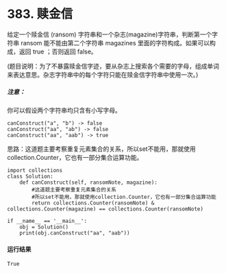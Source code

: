 # 383. 赎金信
给定一个赎金信 (ransom) 字符串和一个杂志(magazine)字符串，判断第一个字符串 ransom 能不能由第二个字符串 magazines 里面的字符构成。如果可以构成，返回 true ；否则返回 false。

(题目说明：为了不暴露赎金信字迹，要从杂志上搜索各个需要的字母，组成单词来表达意思。杂志字符串中的每个字符只能在赎金信字符串中使用一次。)

##### 注意：

你可以假设两个字符串均只含有小写字母。

    canConstruct("a", "b") -> false
    canConstruct("aa", "ab") -> false
    canConstruct("aa", "aab") -> true

思路：这道题主要考察重复元素集合的关系，所以set不能用，那就使用collection.Counter，它也有一部分集合运算功能。

    import collections
    class Solution:
        def canConstruct(self, ransomNote, magazine):
            #这道题主要考察重复元素集合的关系
            #所以set不能用，那就使用collection.Counter，它也有一部分集合运算功能
            return collections.Counter(ransomNote) & collections.Counter(magazine) == collections.Counter(ransomNote)

    if __name__ == '__main__':
        obj = Solution()
        print(obj.canConstruct("aa", "aab"))
        
 #### 运行结果
    True
